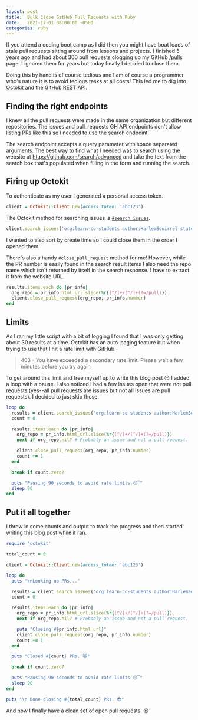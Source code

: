 ```yaml
---
layout: post
title:  Bulk Close GitHub Pull Requests with Ruby
date:   2021-12-01 08:00:00 -0500
categories: ruby
---
```


If you attend a coding boot camp as I did then you might have boat loads of stale pull requests sitting around from lessons and projects. I finished 5 years ago and had about 300 pull requests clogging up my GitHub [/pulls](https://github.com/pulls) page. I ignored them for years but today finally I decided to close them.

Doing this by hand is of course tedious and I am of course a programmer who's nature it is to avoid tedious tasks at all costs! This led me to dig into [Octokit](https://github.com/octokit/octokit.rb) and the [GitHub REST API](https://docs.github.com/en/rest).

## Finding the right endpoints

I knew all the pull requests were made in the same organization but different repositories. The issues and pull_requests GH API endpoints don't allow listing PRs like this so I needed to use the search endpoint.

The search endpoint accepts a query parameter with space separated arguments. The best way to find what I needed was to search using the website at https://github.com/search/advanced and take the text from the search box that's populated when filling in the form and running the search.

## Firing up Octokit

To authenticate as my user I generated a personal access token.

```rb
client = Octokit::Client.new(access_token: 'abc123')
```

The Octokit method for searching issues is [`#search_issues`](http://octokit.github.io/octokit.rb/Octokit/Client/Search.html#search_issues-instance_method).

```rb
client.search_issues('org:learn-co-students author:HarlemSquirrel state:open', sort: :created, order: :asc)
```

I wanted to also sort by create time so I could close them in the order I opened them.

There's also a handy `#close_pull_request` method for me! However, while the PR number is easily found in the search result items I also need the repo name which isn't returned by itself in the search response. I have to extract it from the website URL.

```rb
results.items.each do |pr_info|
  org_repo = pr_info.html_url.slice(%r{[^/]+/[^/]+(?=/pull)})
  client.close_pull_request(org_repo, pr_info.number)
end
```

## Limits

As I ran my little script with a bit of logging I found that I was only getting about 30 results at a time. Octokit has an auto-paging feature but when trying to use that I hit a rate limit with GitHub.

> 403 - You have exceeded a secondary rate limit. Please wait a few minutes before you try again

To get around this limit and free myself up to write this blog post 😏 I added a loop with a pause. I also noticed I had a few issues open that were not pull requests (yes--all pull requests are issues but not all issues are pull requests). I decided to just skip those.

```rb
loop do
  results = client.search_issues('org:learn-co-students author:HarlemSquirrel state:open', sort: :created, order: :asc)
  count = 0

  results.items.each do |pr_info|
    org_repo = pr_info.html_url.slice(%r{[^/]+/[^/]+(?=/pull)})
    next if org_repo.nil? # Probably an issue and not a pull request.

    client.close_pull_request(org_repo, pr_info.number)
    count += 1
  end

  break if count.zero?

  puts "Pausing 90 seconds to avoid rate limits 😴"
  sleep 90
end
```

## Put it all together

I threw in some counts and output to track the progress and then started writing this blog post while it ran.

```rb
require 'octokit'

total_count = 0

client = Octokit::Client.new(access_token: 'abc123')

loop do
  puts "\nLooking up PRs..."

  results = client.search_issues('org:learn-co-students author:HarlemSquirrel state:open', sort: :created, order: :asc)
  count = 0

  results.items.each do |pr_info|
    org_repo = pr_info.html_url.slice(%r{[^/]+/[^/]+(?=/pull)})
    next if org_repo.nil? # Probably an issue and not a pull request.

    puts "Closing #{pr_info.html_url}"
    client.close_pull_request(org_repo, pr_info.number)
    count += 1
  end

  puts "Closed #{count} PRs. 😸"

  break if count.zero?

  puts "Pausing 90 seconds to avoid rate limits 😴"
  sleep 90
end

puts "\n Done closing #{total_count} PRs. 😎"
```

And now I finally have a clean set of open pull requests. 😌
